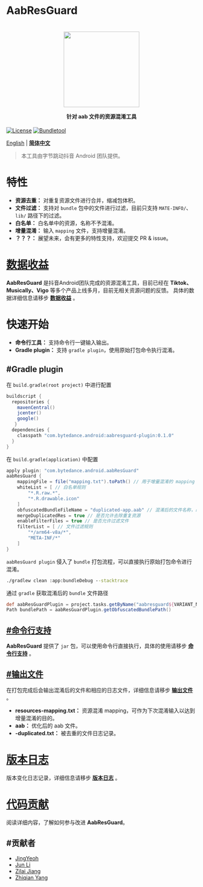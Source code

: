 # AabResGuard
<h1 align="center">
  <img src="" height="200" width="200"/>
  <p align="center" style="font-size: 0.5em">针对 aab 文件的资源混淆工具</p>
</h1>

[![License](https://img.shields.io/badge/license-Apache2.0-brightgreen)](../../LICENSE)
[![Bundletool](https://img.shields.io/badge/Dependency-Bundletool/0.10.0-blue)](https://github.com/google/bundletool)

[English](../../README.md) | **[简体中文](README.md)**

> 本工具由字节跳动抖音 Android 团队提供。

# 特性
- **资源去重：** 对重复资源文件进行合并，缩减包体积。
- **文件过滤：** 支持对 `bundle` 包中的文件进行过滤，目前只支持 `MATE-INFO/`、`lib/` 路径下的过滤。
- **白名单：** 白名单中的资源，名称不予混淆。
- **增量混淆：** 输入 `mapping` 文件，支持增量混淆。
- **？？？：** 展望未来，会有更多的特性支持，欢迎提交 PR & issue。

# [数据收益](DATA.md)
**AabResGuard** 是抖音Android团队完成的资源混淆工具，目前已经在 **Tiktok、Musically、Vigo** 等多个产品上线多月，目前无相关资源问题的反馈。
具体的数据详细信息请移步 **[数据收益](DATA.md)** 。

# 快速开始
- **命令行工具：** 支持命令行一键输入输出。
- **Gradle plugin：** 支持 `gradle plugin`，使用原始打包命令执行混淆。

## #Gradle plugin
在 `build.gradle(root project)` 中进行配置
```gradle
buildscript {
  repositories {
    mavenCentral()
    jcenter()
    google()
   }
  dependencies {
    classpath "com.bytedance.android:aabresguard-plugin:0.1.0"
  }
}
```

在 `build.gradle(application)` 中配置
```gradle
apply plugin: "com.bytedance.android.aabResGuard"
aabResGuard {
    mappingFile = file("mapping.txt").toPath() // 用于增量混淆的 mapping 文件
    whiteList = [ // 白名单规则
        "*.R.raw.*",
        "*.R.drawable.icon"
    ]
    obfuscatedBundleFileName = "duplicated-app.aab" // 混淆后的文件名称，必须以 `.aab` 结尾
    mergeDuplicatedRes = true // 是否允许去除重复资源
    enableFilterFiles = true // 是否允许过滤文件
    filterList = [ // 文件过滤规则
        "*/arm64-v8a/*",
        "META-INF/*"
    ]
}
```

`aabResGuard plugin` 侵入了 `bundle` 打包流程，可以直接执行原始打包命令进行混淆。
```cmd
./gradlew clean :app:bundleDebug --stacktrace
```

通过 `gradle` 获取混淆后的 `bundle` 文件路径
```groovy
def aabResGuardPlugin = project.tasks.getByName("aabresguard${VARIANT_NAME}")
Path bundlePath = aabResGuardPlugin.getObfuscatedBundlePath()
```

## [#命令行支持](COMMAND.md)
**AabResGuard** 提供了 `jar` 包，可以使用命令行直接执行，具体的使用请移步 **[命令行支持](COMMAND.md)** 。

## [#输出文件](OUTPUT.md)
在打包完成后会输出混淆后的文件和相应的日志文件，详细信息请移步 **[输出文件](OUTPUT.md)** 。
- **resources-mapping.txt：** 资源混淆 mapping，可作为下次混淆输入以达到增量混淆的目的。
- **aab：** 优化后的 aab 文件。
- **-duplicated.txt：** 被去重的文件日志记录。

# [版本日志](CHANGELOG.md)
版本变化日志记录，详细信息请移步 **[版本日志](CHANGELOG.md)** 。

# [代码贡献](CONTRIBUTOR.md)
阅读详细内容，了解如何参与改进 **AabResGuard**。

## #贡献者
* [JingYeoh](https://github.com/JingYeoh)
* [Jun Li]()
* [Zilai Jiang](https://github.com/Zzzia)
* [Zhiqian Yang](https://github.com/yangzhiqian)
